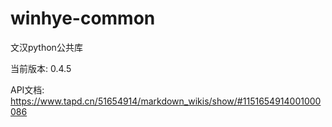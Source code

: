 # winhye-common

文汉python公共库

当前版本: 0.4.5

API文档: https://www.tapd.cn/51654914/markdown_wikis/show/#1151654914001000086

